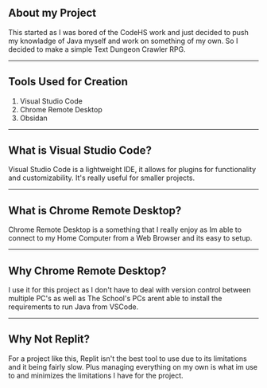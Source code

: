 
## About my Project

This started as I was bored of the CodeHS work and just decided to push my knowladge of Java myself and work on something of my own. So I decided to make a simple Text Dungeon Crawler RPG.

---
## Tools Used for Creation

1. Visual Studio Code
2. Chrome Remote Desktop
3. Obsidan

---
## What is Visual Studio Code?

Visual Studio Code is a lightweight IDE, it allows for plugins for functionality and customizability. It's really useful for smaller projects.

---
## What is Chrome Remote Desktop?

Chrome Remote Desktop is a something that I really enjoy as Im able to connect to my Home Computer from a Web Browser and its easy to setup.

---
## Why Chrome Remote Desktop?

I use it for this project as I don't have to deal with version control between multiple PC's as well as The School's PCs arent able to install the requirements to run Java from VSCode.

---
## Why Not Replit?

For a project like this, Replit isn't the best tool to use due to its limitations and it being fairly slow. Plus managing everything on my own is what im use to and minimizes the limitations I have for the project.


